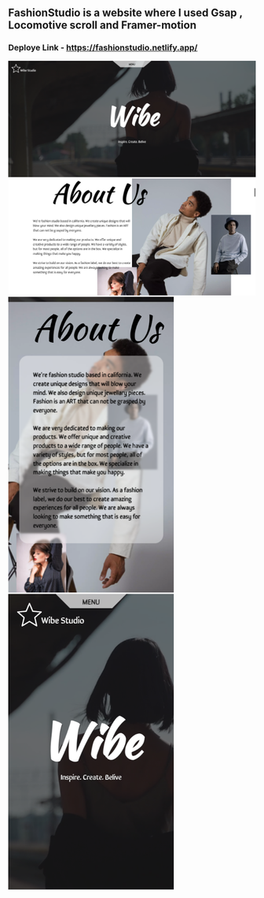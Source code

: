 ## FashionStudio is a website where I used Gsap , Locomotive scroll and Framer-motion
### Deploye Link - https://fashionstudio.netlify.app/
<img src="Wibe-Home-Desktop.png"  width="600px"/>
<img src="Wibe-About-Desktop.png" width="600px" />
<span><img src="Wibe-About-Mobile.png" height="600px" >
<img src="Wibe-Home-Moblie.png" height="600px"/></span>



